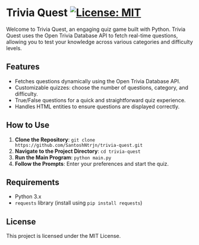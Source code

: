 # Trivia Quest [![License: MIT](https://img.shields.io/badge/License-MIT-yellow.svg)](https://opensource.org/licenses/MIT)

Welcome to Trivia Quest, an engaging quiz game built with Python. Trivia Quest uses the Open Trivia Database API to fetch real-time questions, allowing you to test your knowledge across various categories and difficulty levels.

## Features
- Fetches questions dynamically using the Open Trivia Database API.
- Customizable quizzes: choose the number of questions, category, and difficulty.
- True/False questions for a quick and straightforward quiz experience.
- Handles HTML entities to ensure questions are displayed correctly.

## How to Use
1. **Clone the Repository**: `git clone https://github.com/SantoshNtrjn/trivia-quest.git`
2. **Navigate to the Project Directory**: `cd trivia-quest`
3. **Run the Main Program**: `python main.py`
4. **Follow the Prompts**: Enter your preferences and start the quiz.

## Requirements
- Python 3.x
- `requests` library (install using `pip install requests`)

## License
This project is licensed under the MIT License.
